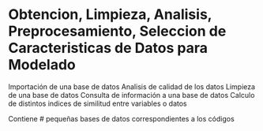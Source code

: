 # Obtencion, Limpieza, Analisis, Preprocesamiento, Seleccion de Caracteristicas de Datos para Modelado
Importación de una base de datos
Analisis de calidad de los datos
Limpieza de una base de datos
Consulta de información a una base de datos
Calculo de distintos indices de similitud entre variables o datos




Contiene # pequeñas bases de datos correspondientes a los códigos
